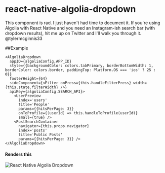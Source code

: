 # react-native-algolia-dropdown
This component is rad. I just haven't had time to document it. If you're using Algolia with React Native and you need an Instagram-ish search bar (with dropdown results), hit me up on Twitter and I'll walk you through it. @tylermcginnis33

##Example
```
<AlgoliaDropdown
  appID={algoliaConfig.APP_ID}
  style={{backgroundColor: colors.tabPrimary, borderBottomWidth: 1, borderColor: colors.border, paddingTop: Platform.OS === 'ios' ? 25 : 0}}
  footerHeight={64}
  sideComponent={<Filter onPress={this.handleFilterPress} width={this.state.filterWidth} />}
  apiKey={algoliaConfig.SEARCH_API}>
    <UserPreview
      index='users'
      title='People'
      params={{hitsPerPage: 3}}
      onToProfile={(userId) => this.handleToProfile(userId)}
      small={true} />
    <PostSearchContainer
      navigator={this.props.navigator}
      index='posts'
      title='Public Posts'
      params={{hitsPerPage: 3}} />
</AlgoliaDropdown>
```

#### Renders this
![React Native Algolia Dropdown](https://cloud.githubusercontent.com/assets/2933430/17902287/ed5ad2f2-6923-11e6-9ca1-3dbdae5e74e8.gif)
